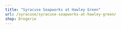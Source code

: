 ```yaml
---
title: "Syracuse Soapworks at Hawley Green"
url: /syracuse/syracuse-soapworks-at-hawley-green/
shop: Drogerie
---
```


